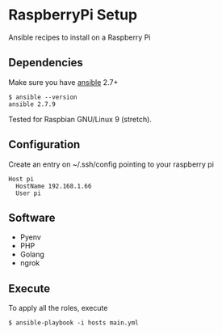 # RaspberryPi Setup

Ansible recipes to install on a Raspberry Pi

## Dependencies

Make sure you have [ansible](https://docs.ansible.com/ansible/latest/installation_guide/intro_installation.html) 2.7+

```
$ ansible --version
ansible 2.7.9
```

Tested for Raspbian GNU/Linux 9 (stretch).

## Configuration

Create an entry on ~/.ssh/config pointing to your raspberry pi

```
Host pi
  HostName 192.168.1.66
  User pi
```

## Software

* Pyenv
* PHP
* Golang
* ngrok

## Execute

To apply all the roles, execute

```
$ ansible-playbook -i hosts main.yml
```